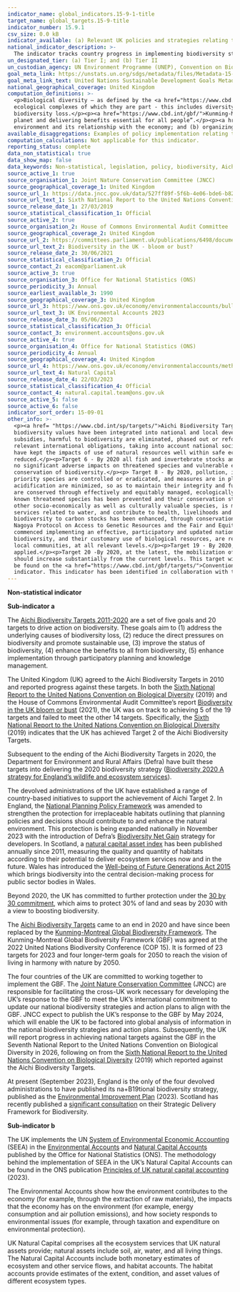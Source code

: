 ```yaml
---
indicator_name: global_indicators.15-9-1-title
target_name: global_targets.15-9-title
indicator_number: 15.9.1
csv_size: 0.0 kB
indicator_available: (a) Relevant UK policies and strategies relating to the Aichi Biodiversity Targets; and (b) relevant national account publications implementing Systems of Environmental-Economic Accounting.
national_indicator_description: >-
  The indicator tracks country progress in implementing biodiversity strategies, as well of the integration of biodiversity within national accounting. Here, relevant UK policies, strategies, and national accounts are reported to indicate UK alignment with this indicator.
un_designated_tier: (a) Tier I; and (b) Tier II
un_custodian_agency: UN Environment Programme (UNEP), Convention on Biological Diversity (CBD), United Nations Statistics Division (UNSD)
goal_meta_link: https://unstats.un.org/sdgs/metadata/files/Metadata-15-09-01.pdf
goal_meta_link_text: United Nations Sustainable Development Goals Metadata (PDF 4.0 MB)
national_geographical_coverage: United Kingdom
computation_definitions: >-
  <p>Biological diversity – as defined by the <a href="https://www.cbd.int/convention/articles/?a=cbd-02">Convention of Biological Diversity</a> this is 'the variability among living organisms from all sources, including, inter alia, terrestrial, marine and other aquatic ecosystems and the
  ecological complexes of which they are part - this includes diversity within species, between species and of ecosystems'.</p><p><a href="https://www.cbd.int/sp/targets/">Aichi Biodiversity Targets</a> – 20 targets addressing the five strategic goals which aim to mitigate and address
  biodiversity loss.</p><p><a href="https://www.cbd.int/gbf/">Kunming-Montreal Global Biodiversity Framework</a> – 23 targets for 2030 and four long-term goals for 2050, where “biodiversity is valued, conserved, restored and wisely used, maintaining ecosystem services, sustaining a healthy
  planet and delivering benefits essential for all people”.</p><p><a href="https://seea.un.org/content/global-assessment-environmental-economic-accounting">System of Environmental-Economic Accounting</a> (SEEA) – is comprised of two international statistical standards for (a) measuring the
  environment and its relationship with the economy; and (b) organizing biophysical data, measuring ecosystem services in physical and monetary terms, tracking changes in the condition and extent of ecosystem assets and linking this information to economic and other human activity.</p>
available_disaggregations: Examples of policy implementation relating to this indicator is provided for the devolved administrations.
computation_calculations: Not applicable for this indicator.
reporting_status: complete
data_non_statistical: true
data_show_map: false
data_keywords: Non-statistical, legislation, policy, biodiversity, Aichi, accounts, environment, natural capital
source_active_1: true
source_organisation_1: Joint Nature Conservation Committee (JNCC)
source_geographical_coverage_1: United Kingdom
source_url_1: https://data.jncc.gov.uk/data/527ff89f-5f6b-4e06-bde6-b823e0ddcb9a/UK-CBD-6NR-v2-web.pdf
source_url_text_1: Sixth National Report to the United Nations Convention on Biological Diversity - United Kingdom of Great Britain and Northern Ireland
source_release_date_1: 27/03/2019
source_statistical_classification_1: Official
source_active_2: true
source_organisation_2: House of Commons Environmental Audit Committee
source_geographical_coverage_2: United Kingdom
source_url_2: https://committees.parliament.uk/publications/6498/documents/70656/default/
source_url_text_2: Biodiversity in the UK - bloom or bust?
source_release_date_2: 30/06/2021
source_statistical_classification_2: Official
source_contact_2: eacom@parliament.uk
source_active_3: true
source_organisation_3: Office for National Statistics (ONS)
source_periodicity_3: Annual
source_earliest_available_3: 1990
source_geographical_coverage_3: United Kingdom
source_url_3: https://www.ons.gov.uk/economy/environmentalaccounts/bulletins/ukenvironmentalaccounts/2023
source_url_text_3: UK Environmental Accounts 2023
source_release_date_3: 05/06/2023
source_statistical_classification_3: Official
source_contact_3: environment.accounts@ons.gov.uk
source_active_4: true
source_organisation_4: Office for National Statistics (ONS)
source_periodicity_4: Annual
source_geographical_coverage_4: United Kingdom
source_url_4: https://www.ons.gov.uk/economy/environmentalaccounts/methodologies/naturalcapital
source_url_text_4: Natural Capital
source_release_date_4: 22/03/2023
source_statistical_classification_4: Official
source_contact_4: natural.capital.team@ons.gov.uk
source_active_5: false
source_active_6: false
indicator_sort_order: 15-09-01
other_info: >-
  <p><a href= "https://www.cbd.int/sp/targets/">Aichi Biodiversity Targets (2011/2020)</a></p><p>Target 1 - By 2020, at the latest, people are aware of the values of biodiversity and the steps they can take to conserve and use it sustainably.</p><p>Target 2 - By 2020, at the latest,
  biodiversity values have been integrated into national and local development and poverty reduction strategies and planning processes and are being incorporated into national accounting, as appropriate, and reporting systems.</p><p>Target 3 - By 2020, at the latest, incentives, including
  subsidies, harmful to biodiversity are eliminated, phased out or reformed in order to minimize or avoid negative impacts, and positive incentives for the conservation and sustainable use of biodiversity are developed and applied, consistent and in harmony with the Convention and other
  relevant international obligations, taking into account national socio economic conditions.</p><p>Target 4 - By 2020, at the latest, Governments, business and stakeholders at all levels have taken steps to achieve or have implemented plans for sustainable production and consumption and
  have kept the impacts of use of natural resources well within safe ecological limits.</p><p>Target 5 - By 2020, the rate of loss of all natural habitats, including forests, is at least halved and where feasible brought close to zero, and degradation and fragmentation is significantly
  reduced.</p><p>Target 6 - By 2020 all fish and invertebrate stocks and aquatic plants are managed and harvested sustainably, legally and applying ecosystem based approaches, so that overfishing is avoided, recovery plans and measures are in place for all depleted species, fisheries have
  no significant adverse impacts on threatened species and vulnerable ecosystems and the impacts of fisheries on stocks, species and ecosystems are within safe ecological limits.</p><p>Target 7 - By 2020 areas under agriculture, aquaculture and forestry are managed sustainably, ensuring
  conservation of biodiversity.</p><p> Target 8 - By 2020, pollution, including from excess nutrients, has been brought to levels that are not detrimental to ecosystem function and biodiversity.</p><p>Target 9 - By 2020, invasive alien species and pathways are identified and prioritized,
  priority species are controlled or eradicated, and measures are in place to manage pathways to prevent their introduction and establishment.</p><p>Target 10 - By 2015, the multiple anthropogenic pressures on coral reefs, and other vulnerable ecosystems impacted by climate change or ocean
  acidification are minimized, so as to maintain their integrity and functioning.</p><p>Target 11 - By 2020, at least 17 per cent of terrestrial and inland water, and 10 per cent of coastal and marine areas, especially areas of particular importance for biodiversity and ecosystem services,
  are conserved through effectively and equitably managed, ecologically representative and well connected systems of protected areas and other effective area-based conservation measures, and integrated into the wider landscapes and seascapes.</p><p>Target 12 - By 2020 the extinction of
  known threatened species has been prevented and their conservation status, particularly of those most in decline, has been improved and sustained.</p><p>Target 13 - By 2020, the genetic diversity of cultivated plants and farmed and domesticated animals and of wild relatives, including
  other socio-economically as well as culturally valuable species, is maintained, and strategies have been developed and implemented for minimizing genetic erosion and safeguarding their genetic diversity.</p><p>Target 14 - By 2020, ecosystems that provide essential services, including
  services related to water, and contribute to health, livelihoods and well-being, are restored and safeguarded, taking into account the needs of women, indigenous and local communities, and the poor and vulnerable.</p><p>Target 15 - By 2020, ecosystem resilience and the contribution of
  biodiversity to carbon stocks has been enhanced, through conservation and restoration, including restoration of at least 15 per cent of degraded ecosystems, thereby contributing to climate change mitigation and adaptation and to combating desertification.</p><p>Target 16 - By 2015, the
  Nagoya Protocol on Access to Genetic Resources and the Fair and Equitable Sharing of Benefits Arising from their Utilization is in force and operational, consistent with national legislation.</p><p>Target 17 - By 2015 each Party has developed, adopted as a policy instrument, and has
  commenced implementing an effective, participatory and updated national biodiversity strategy and action plan. </p><p>Target 18 - By 2020, the traditional knowledge, innovations and practices of indigenous and local communities relevant for the conservation and sustainable use of
  biodiversity, and their customary use of biological resources, are respected, subject to national legislation and relevant international obligations, and fully integrated and reflected in the implementation of the Convention with the full and effective participation of indigenous and
  local communities, at all relevant levels.</p><p>Target 19 - By 2020, knowledge, the science base and technologies relating to biodiversity, its values, functioning, status and trends, and the consequences of its loss, are improved, widely shared and transferred, and
  applied.</p><p>Target 20 -By 2020, at the latest, the mobilization of financial resources for effectively implementing the Strategic Plan for Biodiversity 2011-2020 from all sources, and in accordance with the consolidated and agreed process in the Strategy for Resource Mobilization,
  should increase substantially from the current levels. This target will be subject to changes contingent to resource needs assessments to be developed and reported by Parties.</p><p> Details for the successive framework, following the ending of the Aichi Biodiversity Targets in 2020, can
  be found on the <a href="https://www.cbd.int/gbf/targets/">Convention on Biological Diversity Kunming-Montreal Global Biodiversity Framework</a> site, including information on the Global Biodiversity Framework’s 23 targets and four goals. Data follows the UN specification for this
  indicator. This indicator has been identified in collaboration with topic experts.
---
```

<p><b>Non-statistical indicator</b></p><p><b>Sub-indicator a</b></p>
<p>The <a href="https://www.cbd.int/sp/targets/">Aichi Biodiversity Targets 2011-2020</a> are a set of five goals and 20 targets to drive action on biodiversity. These goals aim to (1) address the underlying causes of biodiversity loss, (2) reduce the direct pressures on biodiversity and promote sustainable use, (3) improve the status of biodiversity, (4) enhance the benefits to all from biodiversity, (5) enhance implementation through participatory planning and knowledge management.</p><p>The United Kingdom (UK) agreed to the Aichi Biodiversity Targets in 2010 and reported progress against these targets. In both the <a href="https://data.jncc.gov.uk/data/527ff89f-5f6b-4e06-bde6-b823e0ddcb9a/UK-CBD-6NR-v2-web.pdf">Sixth National Report to the United Nations Convention on Biological Diversity</a> (2019) and the House of Commons Environmental Audit Committee’s report <a href="https://committees.parliament.uk/publications/6498/documents/70656/default/">Biodiversity in the UK bloom or bust</a> (2021), the UK was on track to achieving 5 of the 19 targets and failed to meet the other 14 targets. Specifically, the <a href="https://data.jncc.gov.uk/data/527ff89f-5f6b-4e06-bde6-b823e0ddcb9a/UK-CBD-6NR-v2-web.pdf">Sixth National Report to the United Nations Convention on Biological Diversity</a> (2019) indicates that the UK has achieved Target 2 of the Aichi Biodiversity Targets.</p><p>Subsequent to the ending of the Aichi Biodiversity Targets in 2020, the Department for Environment and Rural Affairs (Defra) have built these targets into delivering the 2020 biodiversity strategy (<a href="https://assets.publishing.service.gov.uk/government/uploads/system/uploads/attachment_data/file/69446/pb13583-biodiversity-strategy-2020-111111.pdf">Biodiversity 2020 A strategy for England’s wildlife and ecosystem services</a>).</p><p>The devolved administrations of the UK have established a range of country-based initiatives to support the achievement of Aichi Target 2. In England, the 
<a href="https://assets.publishing.service.gov.uk/government/uploads/system/uploads/attachment_data/file/1005759/NPPF_July_2021.pdf">National Planning Policy Framework</a> was amended to strengthen the protection for irreplaceable habitats outlining that planning policies and decisions should contribute to and enhance the natural environment. This protection is being expanded nationally in November 2023 with the introduction of Defra’s <a href="https://www.gov.uk/guidance/understanding-biodiversity-net-gain#:~:text=Biodiversity%20net%20gain%20(%20BNG%20)%20is,Planning%20Act%201990%2C%20unless%20exempt.">Biodiversity Net Gain</a> strategy for developers. In Scotland, a <a href="https://www.nature.scot/professional-advice/social-and-economic-benefits-nature/natural-capital/scotlands-natural-capital-asset-index">natural capital asset index</a> has been published annually since 2011, measuring the quality and quantity of habitats according to their potential to deliver ecosystem services now and in the future. 
Wales has introduced the <a href="https://www.futuregenerations.wales/about-us/future-generations-act/">Well-being of Future Generations Act 2015</a> which brings biodiversity into the central decision-making process for public sector bodies in Wales.</p><p>Beyond 2020, the UK has committed to further protection under the <a href="https://www.gov.uk/government/news/pm-commits-to-protect-30-of-uk-land-in-boost-for-biodiversity">30 by 30 commitment</a>, which aims to protect 30% of land and seas by 2030 with a view to boosting biodiversity.</p><p>The <a href="https://www.cbd.int/sp/targets/">Aichi Biodiversity Targets</a> came to an end in 2020 and have since been replaced by the <a href="https://www.cbd.int/gbf/">Kunming-Montreal Global Biodiversity Framework</a>. The Kunming-Montreal Global Biodiversity Framework (GBF) was agreed at the 2022 United Nations Biodiversity Conference (COP 15). It is formed of 23 targets for 2023 and four longer-term goals for 2050 to reach the vision of living in harmony with 
nature by 2050.</p><p>The four countries of the UK are committed to working together to implement the GBF. The <a href="https://jncc.gov.uk/">Joint Nature Conservation Committee</a> (JNCC) are responsible for facilitating the cross-UK work necessary for developing the UK’s response to the GBF to meet the UK’s international commitment to update our national biodiversity strategies and action plans to align with the GBF. JNCC expect to publish the UK’s response to the GBF by May 2024, which will enable the UK to be factored into global analysis of information in the national biodiversity strategies and action plans. Subsequently, the UK will report progress in achieving national targets against the GBF in the Seventh National Report to the United Nations Convention on Biological Diversity in 2026, following on from the <a href="https://data.jncc.gov.uk/data/527ff89f-5f6b-4e06-bde6-b823e0ddcb9a/UK-CBD-6NR-v2-web.pdf">Sixth National Report to the United Nations Convention on Biological Diversity</a> (2019) which reported against the Aichi Biodiversity Targets.</p><p>At present (September 2023), England is the only of the four devolved administrations to have published its na+B19tional biodiversity strategy, published as the <a href="https://www.gov.uk/government/publications/environmental-improvement-plan">Environmental Improvement Plan</a> (2023). Scotland has recently published a <a href="https://www.gov.scot/publications/tackling-nature-emergency-consultation-scotlands-strategic-framework-biodiversity/">significant consultation</a> on their Strategic Delivery Framework for Biodiversity.</p><p><b>Sub-indicator b</b></p><p>The UK implements the UN <a href="https://seea.un.org/content/global-assessment-environmental-economic-accounting">System of Environmental Economic Accounting</a> (SEEA) in the <a href="https://www.ons.gov.uk/economy/environmentalaccounts">Environmental Accounts</a> and <a href="https://www.ons.gov.uk/economy/environmentalaccounts/methodologies/naturalcapital">Natural Capital Accounts</a> 
published by the Office for National Statistics (ONS). The methodology behind the implementation of SEEA in the UK’s Natural Capital Accounts can be found in the ONS publication <a href="https://www.ons.gov.uk/economy/environmentalaccounts/methodologies/principlesofuknaturalcapitalaccounting2023">Principles of UK natural capital accounting</a> (2023).</p><p>The Environmental Accounts show how the environment contributes to the economy (for example, through the extraction of raw materials), the impacts that the economy has on the environment (for example, energy consumption and air pollution emissions), and how society responds to environmental issues (for example, through taxation and expenditure on environmental protection).</p><p>UK Natural Capital comprises all the ecosystem services that UK natural assets provide; natural assets include soil, air, water, and all living things. The Natural Capital Accounts include both monetary estimates of ecosystem and other service flows, and habitat accounts. The 
habitat accounts provide estimates of the extent, condition, and asset values of different ecosystem types.</p>